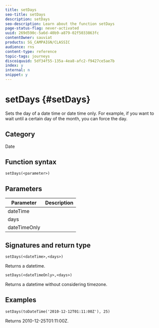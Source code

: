 ```yaml
---
title: setDays
seo-title: setDays
description: setDays
seo-description: Learn about the function setDays
page-status-flag: never-activated
uuid: 269d590c-5a6d-40b9-a879-02f5033863fc
contentOwner: sauviat
products: SG_CAMPAIGN/CLASSIC
audience: rns
content-type: reference
topic-tags: journeys
discoiquuid: 5df34f55-135a-4ea8-afc2-f9427ce5ae7b
index: y
internal: n
snippet: y
---
```


# setDays {#setDays}

Sets the day of a date time or date time only. For example, if you want to wait until a certain day of the month, you can force the day.

## Category

Date

## Function syntax

`setDays(<parameter>)`

## Parameters

|Parameter|Description|
|--- |--- |
|dateTime||
|days||
|dateTimeOnly||

## Signatures and return type

`setDays(<dateTime>,<days>)`

Returns a datetime.

`setDays(<dateTimeOnly>,<days>)`

Returns a datetime without considering timezone.

## Examples

`setDays(toDateTime('2010-12-12T01:11:00Z'), 25)`

Returns 2010-12-25T01:11:00Z.
